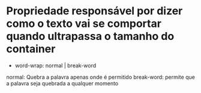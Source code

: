 # Propriedade responsável por dizer como o texto vai se comportar quando ultrapassa o tamanho do container
- word-wrap: normal | break-word

normal: Quebra a palavra apenas onde é permitido
break-word: permite que a palavra seja quebrada a qualquer momento